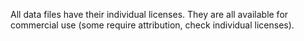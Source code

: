 All data files have their individual licenses. They are all available for commercial use (some require attribution, check individual licenses).
